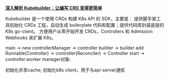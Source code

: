 

**[深入解析 Kubebuilder：让编写 CRD 变得更简单](https://zhuanlan.zhihu.com/p/83957726)**

Kubebuilder 是一个使用 CRDs 构建 K8s API 的 SDK，主要是：
提供脚手架工具初始化 CRDs 工程，自动生成 boilerplate 代码和配置；提供代码库封装底层的 K8s go-client。
方便用户从零开始开发 CRDs，Controllers 和 Admission Webhooks 来扩展 K8s。


main -> new controllerManager -> controller builder -> builder add Runnable(Controller) -> controller(Reconciler)
                                                        -> Controller start -> controller.worker
manager对象:

初始化共享cache;
初始化k8s client，用于与api-server通信
